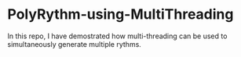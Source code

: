 # PolyRythm-using-MultiThreading
In this repo, I have demostrated how multi-threading can be used to simultaneously generate multiple rythms.
